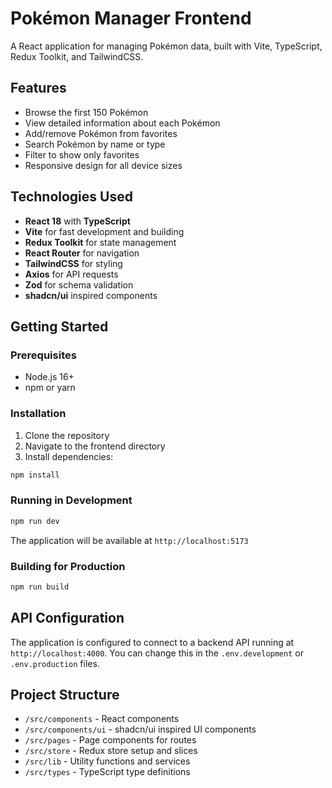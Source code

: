 # Pokémon Manager Frontend

A React application for managing Pokémon data, built with Vite, TypeScript, Redux Toolkit, and TailwindCSS.

## Features

- Browse the first 150 Pokémon
- View detailed information about each Pokémon
- Add/remove Pokémon from favorites
- Search Pokémon by name or type
- Filter to show only favorites
- Responsive design for all device sizes

## Technologies Used

- **React 18** with **TypeScript**
- **Vite** for fast development and building
- **Redux Toolkit** for state management
- **React Router** for navigation
- **TailwindCSS** for styling
- **Axios** for API requests
- **Zod** for schema validation
- **shadcn/ui** inspired components

## Getting Started

### Prerequisites

- Node.js 16+
- npm or yarn

### Installation

1. Clone the repository
2. Navigate to the frontend directory
3. Install dependencies:

```bash
npm install
```

### Running in Development

```bash
npm run dev
```

The application will be available at `http://localhost:5173`

### Building for Production

```bash
npm run build
```

## API Configuration

The application is configured to connect to a backend API running at `http://localhost:4000`. You can change this in the `.env.development` or `.env.production` files.

## Project Structure

- `/src/components` - React components
- `/src/components/ui` - shadcn/ui inspired UI components
- `/src/pages` - Page components for routes
- `/src/store` - Redux store setup and slices
- `/src/lib` - Utility functions and services
- `/src/types` - TypeScript type definitions
